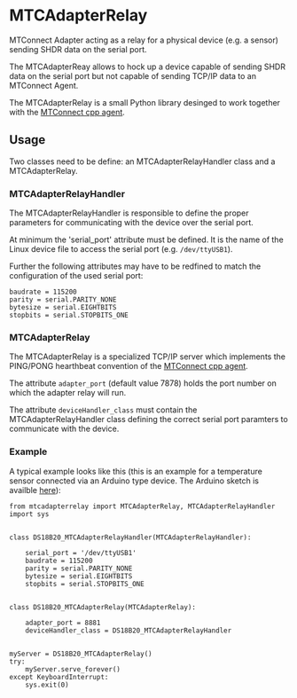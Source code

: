 # MTCAdapterRelay
MTConnect Adapter acting as a relay for a physical device (e.g. a sensor) sending SHDR data on the serial port.

The MTCAdapterReay allows to hock up a device capable of sending SHDR data on the serial port but
not capable of sending TCP/IP data to an MTConnect Agent.

The MTCAdapterRelay is a small Python library desinged to work together with the [MTConnect cpp agent](https://github.com/mtconnect/cppagent).

## Usage
Two classes need to be define: an MTCAdapterRelayHandler class and a MTCAdapterRelay.

### MTCAdapterRelayHandler
The MTCAdapterRelayHandler is responsible to define the proper parameters for communicating with the
device over the serial port.

At minimum the 'serial_port' attribute must be defined. It is the name of the Linux device file
to access the serial port (e.g. `/dev/ttyUSB1`).

Further the following attributes may have to be redfined to match the configuration of the used serial port:
```
baudrate = 115200
parity = serial.PARITY_NONE
bytesize = serial.EIGHTBITS
stopbits = serial.STOPBITS_ONE
```

### MTCAdapterRelay
The MTCAdapterRelay is a specialized TCP/IP server which implements the PING/PONG hearthbeat convention of 
the [MTConnect cpp agent](https://github.com/mtconnect/cppagent).

The attribute `adapter_port` (default value 7878) holds the port number on which the adapter relay will run.

The attribute `deviceHandler_class` must contain the MTCAdapterRelayHandler class defining the correct
serial port paramters to communicate with the device.

### Example
A typical example looks like this 
(this is an example for a temperature sensor connected via an Arduino type device.
The Arduino sketch is availble [here](/arduino)):
```
from mtcadapterrelay import MTCAdapterRelay, MTCAdapterRelayHandler
import sys


class DS18B20_MTCAdapterRelayHandler(MTCAdapterRelayHandler):
    
    serial_port = '/dev/ttyUSB1'
    baudrate = 115200
    parity = serial.PARITY_NONE
    bytesize = serial.EIGHTBITS
    stopbits = serial.STOPBITS_ONE


class DS18B20_MTCAdapterRelay(MTCAdapterRelay):
    
    adapter_port = 8881
    deviceHandler_class = DS18B20_MTCAdapterRelayHandler

    
myServer = DS18B20_MTCAdapterRelay()
try:
    myServer.serve_forever()
except KeyboardInterrupt:
    sys.exit(0)
```
